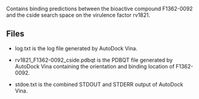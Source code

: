 Contains binding predictions between the bioactive compound F1362-0092 and the cside search space on the virulence factor rv1821.

## Files

- log.txt is the log file generated by AutoDock Vina.

- rv1821_F1362-0092_cside.pdbqt is the PDBQT file generated by AutoDock Vina containing the orientation and binding location of F1362-0092.

- stdoe.txt is the combined STDOUT and STDERR output of AutoDock Vina.


